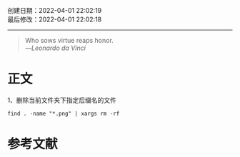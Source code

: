 创建日期：2022-04-01 22:02:19  
最后修改：2022-04-01 22:02:18

- - -
> Who sows virtue reaps honor.  
>—<cite>Leonardo da Vinci</cite>

# 正文

1、删除当前文件夹下指定后缀名的文件

```
find . -name "*.png" | xargs rm -rf
```

# 参考文献

